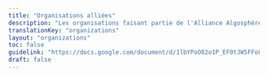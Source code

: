 ```yaml
---
title: "Organisations alliées"
description: "Les organisations faisant partie de l'Alliance Algosphère"
translationKey: "organizations"
layout: "organizations"
toc: false
guidelink: "https://docs.google.com/document/d/1lbYPoO82o1P_EF0tJW5FFo8BpMoEnc2CBs2F5BfmiTY/edit"
draft: false
---
```

